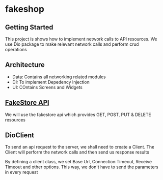 # fakeshop

## Getting Started

This project is shows how to implement network calls to API resources.
We use Dio package to make relevant network calls and perform crud operations

<h2>Architecture</h2>
<ul>
<li>Data: Contains all networking related modules</li>
<li>DI: To implement Depedency Injection</li>
<li>UI: COntains Screens and Widgets</li>

</ul>

<h2><a href="https://fakestoreapi.com/docs">FakeStore API</a></h2>
<p>We will use the fakestore api which provides GET, POST, PUT & DELETE resources</p>

<h2>DioClient</h2>
<p>To send an api request to the server, we shall need to create a Client. The Client will perform the network calls and then send us response results</p>
<p>By defining a client class, we set Base Url, Connection Timeout, Receive Timeout and other options. This way, we don't have to send the parameters in every request</p>